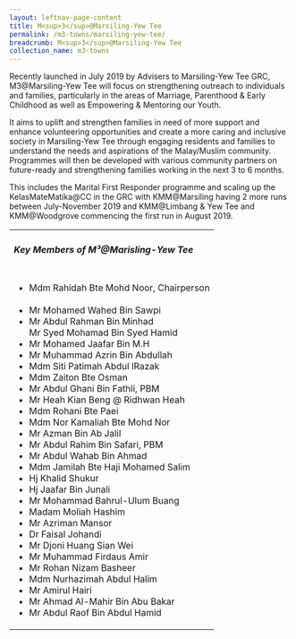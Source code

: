 ```yaml
---
layout: leftnav-page-content
title: M<sup>3</sup>@Marsiling-Yew Tee
permalink: /m3-towns/marsiling-yew-tee/
breadcrumb: M<sup>3</sup>@Marsiling-Yew Tee
collection_name: m3-towns
---
```


Recently launched in July 2019 by Advisers to Marsiling-Yew Tee GRC, M3@Marsiling-Yew Tee will focus on strengthening outreach to individuals and families, particularly in the areas of Marriage, Parenthood & Early Childhood as well as Empowering & Mentoring our Youth.

It aims to uplift and strengthen families in need of more support and enhance volunteering opportunities and create a more caring and inclusive society in Marsiling-Yew Tee through engaging residents and families to understand the needs and aspirations of the Malay/Muslim community. Programmes will then be developed with various community partners on future-ready and strengthening families working in the next 3 to 6 months. 

This includes the Marital First Responder programme and scaling up the KelasMateMatika@CC in the GRC with KMM@Marsiling having 2 more runs between July-November 2019 and KMM@Limbang & Yew Tee and KMM@Woodgrove commencing the first run in August 2019.  

<table class="table-h">
  <tr>
  <td><h5>Key Members of M³@Marisling-Yew Tee</h5></td>
  </tr>
  <tr>
  <td>
    <ul>
      <li> Mdm Rahidah Bte Mohd Noor, Chairperson</li><br>
      <li>Mr Mohamed Wahed Bin Sawpi</li>
      <li>Mr Abdul Rahman Bin Minhad</li>
      Mr Syed Mohamad Bin Syed Hamid</li>
<li>Mr Mohamed Jaafar Bin M.H</li>
<li>Mr Muhammad Azrin Bin Abdullah</li>
<li>Mdm Siti Patimah Abdul lRazak</li>
<li>Mdm Zaiton Bte Osman</li>
<li>Mr Abdul Ghani Bin Fathli, PBM</li>
<li>Mr Heah Kian Beng @ Ridhwan Heah</li>
<li>Mdm Rohani Bte Paei</li>
<li>Mdm Nor Kamaliah Bte Mohd Nor</li>
<li>Mr Azman Bin Ab Jalil</li>
<li>Mr Abdul Rahim Bin Safari, PBM</li>
<li>Mr Abdul Wahab Bin Ahmad</li>
<li>Mdm Jamilah Bte Haji Mohamed Salim</li>
<li>Hj Khalid Shukur</li>
<li>Hj Jaafar Bin Junali</li>
<li>Mr Mohammad Bahrul-Ulum Buang</li>
<li>Madam Moliah Hashim</li>
<li>Mr Azriman Mansor</li>
<li>Dr Faisal Johandi </li>
<li>Mr Djoni Huang Sian Wei</li>
<li>Mr Muhammad Firdaus Amir</li>
<li>Mr Rohan Nizam Basheer</li>
<li>Mdm Nurhazimah Abdul Halim</li>
<li>Mr Amirul Hairi</li>
<li>Mr Ahmad Al-Mahir Bin Abu Bakar</li>
<li>Mr Abdul Raof Bin Abdul Hamid</li>
    
 </ul>
    </td>
     </tr>
  </table>
